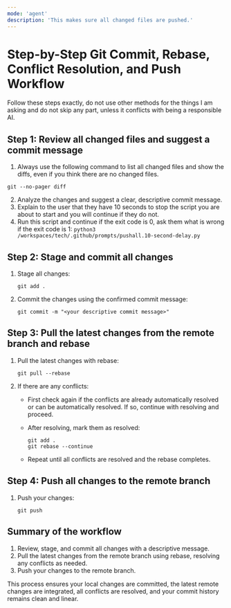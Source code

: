 ```yaml
---
mode: 'agent'
description: 'This makes sure all changed files are pushed.'
---
```


# Step-by-Step Git Commit, Rebase, Conflict Resolution, and Push Workflow

Follow these steps exactly, do not use other methods for the things I am asking and do not skip any part, unless it conflicts with being a responsible AI.

## Step 1: Review all changed files and suggest a commit message

1. Always use the following command to list all changed files and show the diffs, even if you think there are no changed files.

```pwsh
git --no-pager diff
```
2. Analyze the changes and suggest a clear, descriptive commit message.
3. Explain to the user that they have 10 seconds to stop the script you are about to start and you will continue if they do not.
4. Run this script and continue if the exit code is 0, ask them what is wrong if the exit code is 1: `python3 /workspaces/tech/.github/prompts/pushall.10-second-delay.py`

## Step 2: Stage and commit all changes

1. Stage all changes:

   ```pwsh
   git add .
   ```

2. Commit the changes using the confirmed commit message:

   ```pwsh
   git commit -m "<your descriptive commit message>"
   ```

## Step 3: Pull the latest changes from the remote branch and rebase

1. Pull the latest changes with rebase:

   ```pwsh
   git pull --rebase
   ```

2. If there are any conflicts:
   - First check again if the conflicts are already automatically resolved or can be automatically resolved. If so, continue with resolving and proceed.
   - After resolving, mark them as resolved:

     ```pwsh
     git add .
     git rebase --continue
     ```

   - Repeat until all conflicts are resolved and the rebase completes.

## Step 4: Push all changes to the remote branch

1. Push your changes:

   ```pwsh
   git push
   ```

## Summary of the workflow

1. Review, stage, and commit all changes with a descriptive message.
2. Pull the latest changes from the remote branch using rebase, resolving any conflicts as needed.
3. Push your changes to the remote branch.

This process ensures your local changes are committed, the latest remote changes are integrated, all conflicts are resolved, and your commit history remains clean and linear.

